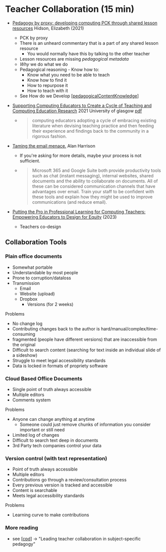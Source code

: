 Teacher Collaboration (15 min)
=====================

* [Pedagogy by proxy: developing computing PCK through shared lesson resources](https://sure.sunderland.ac.uk/id/eprint/13728/) Hidson, Elizabeth (2021)
    * PCK by proxy
    * There is an unheard commentary that is a part of any shared lesson resource
        * You would normally have this by talking to the other teacher
    * Lesson resources are missing _pedagogical metadata_
    * _Why_ we do what we do
    * Pedagogical reasoning - Know how to:
        * Know what you need to be able to teach
        * Know how to find it
        * How to repurpose it
        * How to teach with it
    * See How do we Develop [[pedagogicalContentKnowledge]]

* [Supporting Computing Educators to Create a Cycle of Teaching and Computing Education Research](https://dl.acm.org/doi/10.1145/3481282.3483527) 2021 University of glasgow [pdf](https://eprints.gla.ac.uk/252060/1/252060.pdf)
    * > computing educators adopting a cycle of embracing existing literature when devising teaching practice and then feeding their experience and findings back to the community in a rigorous fashion.

* [Taming the email menace.](https://httcs.online/2023/03/25/email-menace/) Alan Harrison
    * If you're asking for more details, maybe your process is not sufficient.
    * > Microsoft 365 and Google Suite both provide productivity tools such as chat (instant messaging), internal websites, shared documents and the ability to collaborate on documents. All of these can be considered communication channels that have advantages over email. Train your staff to be confident with these tools and explain how they might be used to improve communications (and reduce email). 

* [Putting the Pro in Professional Learning for Computing Teachers: Empowering Educators to Design for Equity](https://dl.acm.org/doi/10.1145/3605468.3609784) (2023)
    * Teachers co-design

Collaboration Tools
-----

### Plain office documents

* Somewhat portable
* Understandable by most people
* Prone to corruption/dataloss
* Transmission
    * Email
    * Website (upload)
    * Dropbox
        * Versions (for 2 weeks)

Problems
* No change log
* Contributing changes back to the author is hard/manual/complex/time-consuming
* fragmented (people have different versions) that are inaccessible from the original
* Difficult to search content (searching for text inside an individual slide of a sideshow)
* Struggle to meet legal accessibility standards
* Data is locked in formats of propriety software


### Cloud Based Office Documents

* Single point of truth always accessible
* Multiple editors
* Comments system

Problems
* Anyone can change anything at anytime
    * Someone could just remove chunks of information you consider important or still need
* Limited log of changes
* Difficult to search text deep in documents
* 3rd Party tech companies control your data


### Version control (with text representation)

* Point of truth always accessible
* Multiple editors
* Contributions go through a review/consultation process
* Every previous version is tracked and accessible
* Content is searchable
* Meets legal accessibility standards

Problems
* Learning curve to make contributions

### More reading

* see [[cpd]] -> "Leading teacher collaboration in subject-specific pedagogy"


[//begin]: # "Autogenerated link references for markdown compatibility"
[pedagogicalContentKnowledge]: pedagogicalContentKnowledge.md "Pedagogical Content Knowledge"
[cpd]: cpd.md "CPD"
[//end]: # "Autogenerated link references"